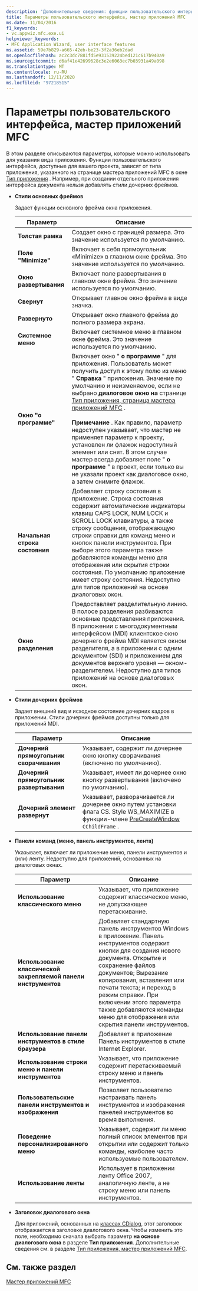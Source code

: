 ```yaml
---
description: 'Дополнительные сведения: функции пользовательского интерфейса, мастер приложений MFC'
title: Параметры пользовательского интерфейса, мастер приложений MFC
ms.date: 11/04/2016
f1_keywords:
- vc.appwiz.mfc.exe.ui
helpviewer_keywords:
- MFC Application Wizard, user interface features
ms.assetid: 59e7b829-a665-42eb-be23-3f2a36eb2dad
ms.openlocfilehash: ac2c3dc7881fd5e931539224bed121c617b940a9
ms.sourcegitcommit: d6af41e42699628c3e2e6063ec7b03931a49a098
ms.translationtype: MT
ms.contentlocale: ru-RU
ms.lasthandoff: 12/11/2020
ms.locfileid: "97218515"
---
```

# <a name="user-interface-features-mfc-application-wizard"></a>Параметры пользовательского интерфейса, мастер приложений MFC

В этом разделе описываются параметры, которые можно использовать для указания вида приложения. Функции пользовательского интерфейса, доступные для вашего проекта, зависят от типа приложения, указанного на странице мастера приложений MFC в окне [Тип приложения](../../mfc/reference/application-type-mfc-application-wizard.md) . Например, при создании отдельного приложения интерфейса документа нельзя добавлять стили дочерних фреймов.

- **Стили основных фреймов**

   Задает функции основного фрейма окна приложения.

   |Параметр|Описание|
   |------------|-----------------|
   |**Толстая рамка**|Создает окно с границей размера. Это значение используется по умолчанию.|
   |**Поле "Minimize"**|Включает в себя прямоугольник «Minimize» в главном окне фрейма. Это значение используется по умолчанию.|
   |**Окно развертывания**|Включает поле развертывания в главном окне фрейма. Это значение используется по умолчанию.|
   |**Свернут**|Открывает главное окно фрейма в виде значка.|
   |**Развернуто**|Открывает окно главного фрейма до полного размера экрана.|
   |**Системное меню**|Включает системное меню в главном окне фрейма. Это значение используется по умолчанию.|
   |**Окно "о программе"**|Включает окно " **о программе** " для приложения. Пользователь может получить доступ к этому полю из меню " **Справка** " приложения. Значение по умолчанию и неизменяемое, если не выбрано **диалоговое окно на** странице [Тип приложения, страница мастера приложений MFC](../../mfc/reference/application-type-mfc-application-wizard.md) .<br /><br /> **Примечание** . Как правило, параметр недоступен указывает, что мастер не применяет параметр к проекту, установлен ли флажок недоступный элемент или снят. В этом случае мастер всегда добавляет поле " **о программе** " в проект, если только вы не указали проект как диалоговое окно, а затем снимите флажок.|
   |**Начальная строка состояния**|Добавляет строку состояния в приложение. Строка состояния содержит автоматические индикаторы клавиш CAPS LOCK, NUM LOCK и SCROLL LOCK клавиатуры, а также строку сообщения, отображающую строки справки для команд меню и кнопок панели инструментов. При выборе этого параметра также добавляются команды меню для отображения или скрытия строки состояния. По умолчанию приложение имеет строку состояния. Недоступно для типов приложений на основе диалоговых окон.|
   |**Окно разделения**|Предоставляет разделительную линию. В полосе разделения разбиваются основные представления приложения. В приложении с многодокументным интерфейсом (MDI) клиентское окно дочернего фрейма MDI является окном разделителя, а в приложении с одним документом (SDI) и приложением для документов верхнего уровня — окном-разделителем. Недоступно для типов приложений на основе диалоговых окон.|

- **Стили дочерних фреймов**

   Задает внешний вид и исходное состояние дочерних кадров в приложении. Стили дочерних фреймов доступны только для приложений MDI.

   |Параметр|Описание|
   |------------|-----------------|
   |**Дочерний прямоугольник сворачивания**|Указывает, содержит ли дочернее окно кнопку сворачивания (включено по умолчанию).|
   |**Дочерний прямоугольник развертывания**|Указывает, имеет ли дочернее окно кнопку развертывания (включено по умолчанию).|
   |**Дочерний элемент развернут**|Указывает, разворачивается ли дочернее окно путем установки флага CS. Style WS_MAXIMIZE в функции-члене [PreCreateWindow](../../mfc/reference/cwnd-class.md#precreatewindow) `CChildFrame` .|

- **Панели команд (меню, панель инструментов, лента)**

   Указывает, включает ли приложение меню, панели инструментов и (или) ленту. Недоступно для приложений, основанных на диалоговых окнах.

   |Параметр|Описание|
   |------------|-----------------|
   |**Использование классического меню**|Указывает, что приложение содержит классическое меню, не допускающее перетаскивание.|
   |**Использование классической закрепляемой панели инструментов**|Добавляет стандартную панель инструментов Windows в приложение. Панель инструментов содержит кнопки для создания нового документа. Открытие и сохранение файлов документов; Вырезание копирования, вставления или печати текста; и переход в режим справки. При включении этого параметра также добавляются команды меню для отображения или скрытия панели инструментов.|
   |**Использование панели инструментов в стиле браузера**|Добавляет в приложение Панель инструментов в стиле Internet Explorer.|
   |**Использование строки меню и панели инструментов**|Указывает, что приложение содержит перетаскиваемый строку меню и панель инструментов.|
   |**Пользовательские панели инструментов и изображения**|Позволяет пользователю настраивать панель инструментов и изображения панелей инструментов во время выполнения.|
   |**Поведение персонализированного меню**|Указывает, содержит ли меню полный список элементов при открытии или содержит только команды, наиболее часто используемые пользователем.|
   |**Использование ленты**|Использует в приложении ленту Office 2007, аналогичную ленте, а не строку меню или панель инструментов.|

- **Заголовок диалогового окна**

   Для приложений, основанных на [классах CDialog](../../mfc/reference/cdialog-class.md), этот заголовок отображается в заголовке диалогового окна. Чтобы изменить это поле, необходимо сначала выбрать параметр **на основе диалогового окна** в разделе **Тип приложения**. Дополнительные сведения см. в разделе [Тип приложения, мастер приложений MFC](../../mfc/reference/application-type-mfc-application-wizard.md).

## <a name="see-also"></a>См. также раздел

[Мастер приложений MFC](../../mfc/reference/mfc-application-wizard.md)
